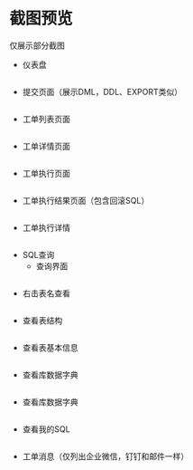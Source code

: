 # 截图预览
仅展示部分截图

* 仪表盘
<img src="./pic/dashboard.png" alt="" align=center />


* 提交页面（展示DML，DDL、EXPORT类似）
<img src="./pic/commit.png" alt="" align=center />


* 工单列表页面
<img src="./pic/list.png" alt="" align=center />

* 工单详情页面
<img src="./pic/detail.png" alt="" align=center />

* 工单执行页面
<img src="./pic/execute.png" alt="" align=center />

* 工单执行结果页面（包含回滚SQL）
<img src="./pic/execute_result.png" alt="" align=center />

* 工单执行详情
<img src="./pic/execute_detail.png" alt="" align=center />

* SQL查询
  * 查询界面
<img src="./pic/query-1.png" alt="" align=center />

  * 右击表名查看
<img src="./pic/query-2.png" alt="" align=center />

  * 查看表结构
<img src="./pic/query-3.png" alt="" align=center />

  * 查看表基本信息
<img src="./pic/query-4.png" alt="" align=center />

  * 查看库数据字典
<img src="./pic/query-5.png" alt="" align=center />

  * 查看库数据字典
<img src="./pic/query-6.png" alt="" align=center />

  * 查看我的SQL
<img src="./pic/query-7.png" alt="" align=center />

* 工单消息（仅列出企业微信，钉钉和邮件一样）
<img src="./pic/msg_commit.png" alt="" align=center />
<img src="./pic/msg_audit.png" alt="" align=center />
<img src="./pic/msg_execute.png" alt="" align=center />
<img src="./pic/msg_finish.png" alt="" align=center />